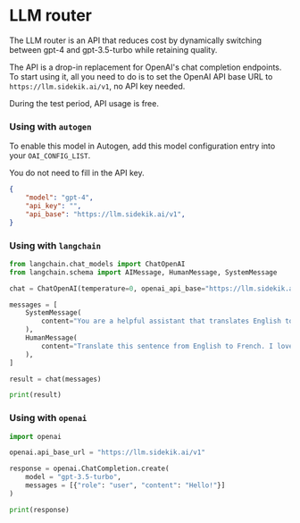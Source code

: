 # LLM router

The LLM router is an API that reduces cost by dynamically switching between gpt-4 and gpt-3.5-turbo while retaining quality.

The API is a drop-in replacement for OpenAI's chat completion endpoints. To start using it, all you need to do is to set the OpenAI API base URL to `https://llm.sidekik.ai/v1`, no API key needed.

During the test period, API usage is free.


### Using with `autogen`

To enable this model in Autogen, add this model configuration entry into your `OAI_CONFIG_LIST`.

You do not need to fill in the API key.

```json
{
    "model": "gpt-4",
    "api_key": "",
    "api_base": "https://llm.sidekik.ai/v1",
}
```

### Using with `langchain`

```python
from langchain.chat_models import ChatOpenAI
from langchain.schema import AIMessage, HumanMessage, SystemMessage

chat = ChatOpenAI(temperature=0, openai_api_base="https://llm.sidekik.ai/v1", openai_api_key="-")

messages = [
    SystemMessage(
        content="You are a helpful assistant that translates English to French."
    ),
    HumanMessage(
        content="Translate this sentence from English to French. I love programming."
    ),
]

result = chat(messages)

print(result)
```


### Using with `openai`

```python
import openai

openai.api_base_url = "https://llm.sidekik.ai/v1"

response = openai.ChatCompletion.create(
    model = "gpt-3.5-turbo",
    messages = [{"role": "user", "content": "Hello!"}]
)

print(response)
```
